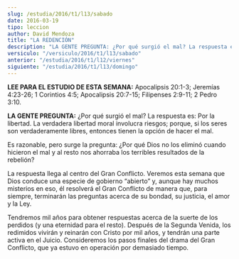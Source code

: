 ```yaml
---
slug: /estudia/2016/t1/l13/sabado
date: 2016-03-19
tipo: leccion
author: David Mendoza
title: "LA REDENCIÓN"
description: "LA GENTE PREGUNTA: ¿Por qué surgió el mal? La respuesta es: Por la libertad. La  verdadera libertad moral involucra riesgos; porque, si los seres son  verdaderamente libres, entonces tienen la opción de hacer el mal."
versiculo: "/versiculo/2016/t1/l13/sabado"
anterior: "/estudia/2016/t1/l12/viernes"
siguiente: "/estudia/2016/t1/l13/domingo"
---
```


**LEE PARA EL ESTUDIO DE ESTA SEMANA:** Apocalipsis 20:1-3; Jeremías 4:23-26; 1 Corintios 4:5; Apocalipsis 20:7-15; Filipenses 2:9-11; 2 Pedro 3:10.

**LA GENTE PREGUNTA:** ¿Por qué surgió el mal? La respuesta es: Por la libertad. La verdadera libertad moral involucra riesgos; porque, si los seres son verdaderamente libres, entonces tienen la opción de hacer el mal.

Es razonable, pero surge la pregunta: ¿Por qué Dios no los eliminó cuando hicieron el mal y al resto nos ahorraba los terribles resultados de la rebelión?

La respuesta llega al centro del Gran Conflicto. Veremos esta semana que Dios conduce una especie de gobierno “abierto” y, aunque hay muchos misterios en eso, él resolverá el Gran Conflicto de manera que, para siempre, terminarán las preguntas acerca de su bondad, su justicia, el amor y la Ley.

Tendremos mil años para obtener respuestas acerca de la suerte de los perdidos (y una eternidad para el resto). Después de la Segunda Venida, los redimidos vivirán y reinarán con Cristo por mil años, y tendrán una parte activa en el Juicio. Consideremos los pasos finales del drama del Gran Conflicto, que ya estuvo en operación por demasiado tiempo.
